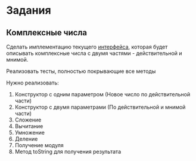# Задания

## Комплексные числа

Сделать имплементацию текущего [интерфейса](https://github.com/enFaust/java-study/blob/task0/JavaFundamentals/src/main/java/org/course/fundamential/complex/ComplexNumber.java), 
которая будет описывать комплексные числа с двумя частями - действительной и мнимой.

Реализовать тесты, полностью покрывающие все методы

Нужно реализовать:
1. Конструктор с одним параметром (Новое число по действительной части)
2. Конструктор с двумя параметрами (По действительной и мнимой части)
3. Сложение
4. Вычитание
5. Умножение
6. Деление
7. Получение модуля
8. Метод toString для получения результата
